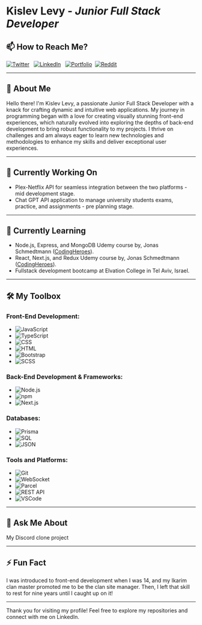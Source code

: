 # Kislev Levy - _Junior Full Stack Developer_
## 📫 How to Reach Me?
[![Twitter](https://img.shields.io/badge/Twitter-_?logo=x&style=for-the-badge&labelColor=1973e8&logoColor=white&color=71797E)](https://x.com/KislevLevy) &nbsp;
[![LinkedIn](https://img.shields.io/badge/LinkedIn-_?logo=linkedin&style=for-the-badge&labelColor=1973e8&logoColor=white&color=71797E)](https://www.linkedin.com/in/kislevlevy/) &nbsp;
[![Portfolio](https://img.shields.io/badge/Portfolio-_?logo=google-chrome&style=for-the-badge&labelColor=3880f0&logoColor=white&color=71797E)](https://www.kislev.me/)&nbsp;
[![Reddit](https://img.shields.io/badge/Reddit-_?logo=reddit&style=for-the-badge&labelColor=ff4501&logoColor=white&color=71797E)](https://www.reddit.com/user/kislev-levy/)

---
## 🚀 About Me
Hello there! I'm Kislev Levy, a passionate Junior Full Stack Developer with a knack for crafting dynamic and intuitive web applications. My journey in programming began with a love for creating visually stunning front-end experiences, which naturally evolved into exploring the depths of back-end development to bring robust functionality to my projects. I thrive on challenges and am always eager to learn new technologies and methodologies to enhance my skills and deliver exceptional user experiences.

---
## 🔭 Currently Working On
- Plex-Netflix API for seamless integration between the two platforms - mid development stage.
- Chat GPT API application to manage university students exams, practice, and assignments - pre planning stage.

---
## 🌱 Currently Learning
- Node.js, Express, and MongoDB Udemy course by, Jonas Schmedtmann ([CodingHeroes](https://codingheroes.io/)).
- React, Next.js, and Redux Udemy course by, Jonas Schmedtmann ([CodingHeroes](https://codingheroes.io/)).
- Fullstack development bootcamp at Elvation College in Tel Aviv, Israel.

---
## 🛠️ My Toolbox
### Front-End Development:
- ![JavaScript](https://img.shields.io/badge/JavaScript-F7DF1E?logo=javascript&logoColor=f7e02a&color=white)
- ![TypeScript](https://img.shields.io/badge/TypeScript-007ACC?logo=typescript&logoColor=397cc8&color=white)
- ![CSS](https://img.shields.io/badge/CSS-1572B6?logo=css3&logoColor=2d53e4&color=white)
- ![HTML](https://img.shields.io/badge/HTML-E34F26?logo=html5&logoColor=dd4b24&color=white)
- ![Bootstrap](https://img.shields.io/badge/Bootstrap-563D7C?logo=bootstrap&logoColor=563D7C&color=white)
- ![SCSS](https://img.shields.io/badge/SCSS-CC6699?logo=sass&logoColor=d06a9d&color=white)

### Back-End Development & Frameworks:
- ![Node.js](https://img.shields.io/badge/Node.js-339933?logo=node.js&logoColor=68a063&color=white)
- ![npm](https://img.shields.io/badge/npm-CB3837?logo=npm&logoColor=c53735&color=white)
- ![Next.js](https://img.shields.io/badge/Next.js-000000?logo=next.js&logoColor=black&color=white)

### Databases:
- ![Prisma](https://img.shields.io/badge/Prisma-2D3748?logo=prisma&logoColor=black&color=white)
- ![SQL](https://img.shields.io/badge/SQL-4479A1?logo=mysql&logoColor=10638a&color=white)
- ![JSON](https://img.shields.io/badge/JSON-000000?logo=json&logoColor=black&color=white)

### Tools and Platforms:
- ![Git](https://img.shields.io/badge/Git-F05032?logo=git&logoColor=f1573a&color=white)
- ![WebSocket](https://img.shields.io/badge/WebSocket-000000?logo=Cloudflare&logoColor=yellow&color=white)
- ![Parcel](https://img.shields.io/badge/Parcel-BD77FF?logo=dropbox&logoColor=c4946a&color=white)
- ![REST API](https://img.shields.io/badge/REST%20API-005571?logo=googlecloud&logoColor=blue&color=white)
- ![VSCode](https://img.shields.io/badge/VS%20Code-0078d7?logo=visual-studio-code&logoColor=0062a4&color=white)

---
## 💬 Ask Me About
My Discord clone project

---
## ⚡ Fun Fact
I was introduced to front-end development when I was 14, and my Ikarim clan master promoted me to be the clan site manager.
Then, I left that skill to rest for nine years until I caught up on it!

---
Thank you for visiting my profile! Feel free to explore my repositories and connect with me on LinkedIn.
